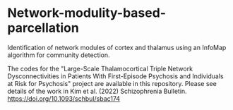# Network-modulity-based-parcellation

Identification of network modules of cortex and thalamus using an InfoMap algorithm for community detection.

The codes for the "Large-Scale Thalamocortical Triple Network Dysconnectivities in Patients With First-Episode Psychosis and Individuals at Risk for Psychosis" project are available in this repository.
Please see details of the work in Kim et al. (2022) Schizophrenia Bulletin. https://doi.org/10.1093/schbul/sbac174
